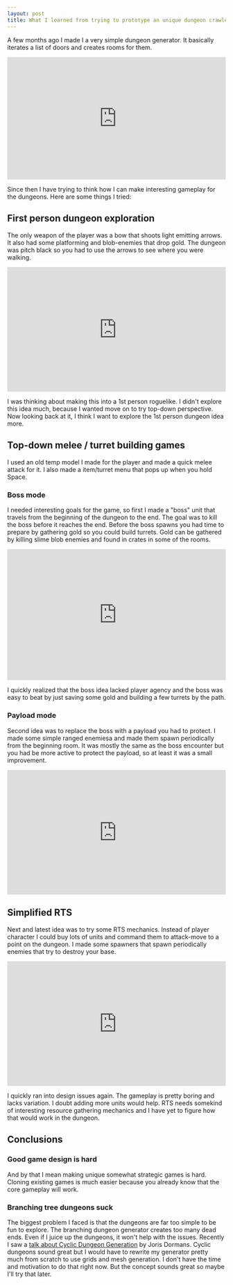 ```yaml
---
layout: post
title: What I learned from trying to prototype an unique dungeon crawler
---
```


A few months ago I made I a very simple dungeon generator. It basically iterates a list of doors and creates rooms for them.

<div style='position:relative;padding-bottom:56%'><iframe src='https://gfycat.com/ifr/SplendidThisBluebird' frameborder='0' scrolling='no' width='100%' height='100%' style='position:absolute;top:0;left:0;' allowfullscreen></iframe></div>

Since then I have trying to think how I can make interesting gameplay for the dungeons. Here are some things I tried:

## First person dungeon exploration
The only weapon of the player was a bow that shoots light emitting arrows. It also had some platforming and blob-enemies that drop gold. The dungeon was pitch black so you had to use the arrows to see where you were walking.

<div style='position:relative;padding-bottom:57%'><iframe src='https://gfycat.com/ifr/ExaltedFlamboyantArabianwildcat' frameborder='0' scrolling='no' width='100%' height='100%' style='position:absolute;top:0;left:0;' allowfullscreen></iframe></div>

I was thinking about making this into a 1st person roguelike. I didn't explore this idea much, because I wanted move on to try top-down perspective. Now looking back at it, I think I want to explore the 1st person dungeon idea more.

## Top-down melee / turret building games
I used an old temp model I made for the player and made a quick melee attack for it. I also made a item/turret menu that pops up when you hold Space.

### Boss mode
I needed interesting goals for the game, so first I made a "boss" unit that travels from the beginning of the dungeon to the end. The goal was to kill the boss before it reaches the end. Before the boss spawns you had time to prepare by gathering gold so you could build turrets. Gold can be gathered by killing slime blob enemies and found in crates in some of the rooms.

<div style='position:relative;padding-bottom:60%'><iframe src='https://gfycat.com/ifr/EminentTenderAlaskajingle' frameborder='0' scrolling='no' width='100%' height='100%' style='position:absolute;top:0;left:0;' allowfullscreen></iframe></div>

I quickly realized that the boss idea lacked player agency and the boss was easy to beat by just saving some gold and building a few turrets by the path.

### Payload mode
Second idea was to replace the boss with a payload you had to protect. I made some simple ranged enemiesa and made them spawn periodically from the beginning room. It was mostly the same as the boss encounter but you had be more active to protect the payload, so at least it was a small improvement.

<div style='position:relative;padding-bottom:57%'><iframe src='https://gfycat.com/ifr/RespectfulPeacefulAlpinegoat' frameborder='0' scrolling='no' width='100%' height='100%' style='position:absolute;top:0;left:0;' allowfullscreen></iframe></div>


## Simplified RTS
Next and latest idea was to try some RTS mechanics. Instead of player character I could buy lots of units and command them to attack-move to a point on the dungeon. I made some spawners that spawn periodically enemies that try to destroy your base.

<div style='position:relative;padding-bottom:57%'><iframe src='https://gfycat.com/ifr/AncientAltruisticGilamonster' frameborder='0' scrolling='no' width='100%' height='100%' style='position:absolute;top:0;left:0;' allowfullscreen></iframe></div>

I quickly ran into design issues again. The gameplay is pretty boring and lacks variation. I doubt adding more units would help. RTS needs somekind of interesting resource gathering mechanics and I have yet to figure how that would work in the dungeon.

## Conclusions

### Good game design is hard
And by that I mean making unique somewhat strategic games is hard. Cloning existing games is much easier because you already know that the core gameplay will work.

### Branching tree dungeons suck
The biggest problem I faced is that the dungeons are far too simple to be fun to explore. The branching dungeon generator creates too many dead ends. Even if I juice up the dungeons, it won't help with the issues. Recently I saw a [talk about Cyclic Dungeon Generation](https://www.youtube.com/watch?v=mA6PacEZX9M) by Joris Dormans. Cyclic dungeons sound great but I would have to rewrite my generator pretty much from scratch to use grids and mesh generation. I don't have the time and motivation to do that right now. But the concept sounds great so maybe I'll try that later.
